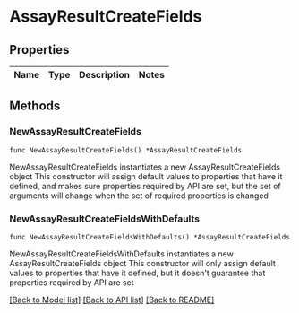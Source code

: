 # AssayResultCreateFields

## Properties

Name | Type | Description | Notes
------------ | ------------- | ------------- | -------------

## Methods

### NewAssayResultCreateFields

`func NewAssayResultCreateFields() *AssayResultCreateFields`

NewAssayResultCreateFields instantiates a new AssayResultCreateFields object
This constructor will assign default values to properties that have it defined,
and makes sure properties required by API are set, but the set of arguments
will change when the set of required properties is changed

### NewAssayResultCreateFieldsWithDefaults

`func NewAssayResultCreateFieldsWithDefaults() *AssayResultCreateFields`

NewAssayResultCreateFieldsWithDefaults instantiates a new AssayResultCreateFields object
This constructor will only assign default values to properties that have it defined,
but it doesn't guarantee that properties required by API are set


[[Back to Model list]](../README.md#documentation-for-models) [[Back to API list]](../README.md#documentation-for-api-endpoints) [[Back to README]](../README.md)


